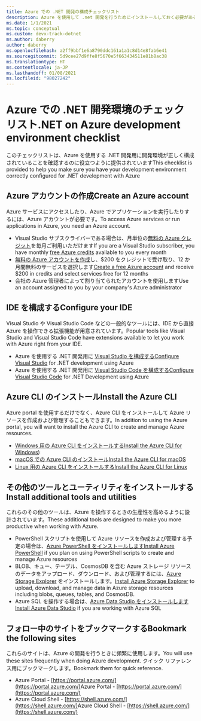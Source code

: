 ```yaml
---
title: Azure での .NET 開発の構成チェックリスト
description: Azure を使用して .net 開発を行うためにインストールしておく必要があるすべてのツールについて簡単にまとめます
ms.date: 1/1/2021
ms.topic: conceptual
ms.custom: devx-track-dotnet
ms.author: daberry
author: daberry
ms.openlocfilehash: a2ff9bbf1e6a8790ddc161a1a1c8d14e8fab6e41
ms.sourcegitcommit: 5d9cee27d9ffe8f5670e5f663434511e81b8ac38
ms.translationtype: HT
ms.contentlocale: ja-JP
ms.lasthandoff: 01/08/2021
ms.locfileid: "98027242"
---
```

# <a name="net-on-azure-development-environment-checklist"></a><span data-ttu-id="a35e4-103">Azure での .NET 開発環境のチェックリスト</span><span class="sxs-lookup"><span data-stu-id="a35e4-103">.NET on Azure development environment checklist</span></span>

<span data-ttu-id="a35e4-104">このチェックリストは、Azure を使用する .NET 開発用に開発環境が正しく構成されていることを確認するのに役立つように提供されています</span><span class="sxs-lookup"><span data-stu-id="a35e4-104">This checklist is provided to help you make sure you have your development environment correctly configured for .NET development with Azure</span></span>

## <a name="create-an-azure-account"></a><span data-ttu-id="a35e4-105">Azure アカウントの作成</span><span class="sxs-lookup"><span data-stu-id="a35e4-105">Create an Azure account</span></span>

<span data-ttu-id="a35e4-106">Azure サービスにアクセスしたり、Azure でアプリケーションを実行したりするには、Azure アカウントが必要です。</span><span class="sxs-lookup"><span data-stu-id="a35e4-106">To access Azure services or run applications in Azure, you need an Azure account.</span></span>

* <span data-ttu-id="a35e4-107">Visual Studio サブスクライバーである場合は、月単位の[無料の Azure クレジット](https://azure.microsoft.com/pricing/member-offers/credit-for-visual-studio-subscribers/)を毎月ご利用いただけます</span><span class="sxs-lookup"><span data-stu-id="a35e4-107">If you are a Visual Studio subscriber, you have monthly [free Azure credits](https://azure.microsoft.com/pricing/member-offers/credit-for-visual-studio-subscribers/) available to you every month</span></span>
* <span data-ttu-id="a35e4-108">[無料の Azure アカウントを作成](https://azure.microsoft.com/free/dotnet/)し、$200 をクレジットで受け取り、12 か月間無料のサービスを選択します</span><span class="sxs-lookup"><span data-stu-id="a35e4-108">[Create a free Azure account](https://azure.microsoft.com/free/dotnet/) and receive $200 in credits and select services free for 12 months</span></span>
* <span data-ttu-id="a35e4-109">会社の Azure 管理者によって割り当てられたアカウントを使用します</span><span class="sxs-lookup"><span data-stu-id="a35e4-109">Use an account assigned to you by your company's Azure administrator</span></span>

## <a name="configure-your-ide"></a><span data-ttu-id="a35e4-110">IDE を構成する</span><span class="sxs-lookup"><span data-stu-id="a35e4-110">Configure your IDE</span></span>

<span data-ttu-id="a35e4-111">Visual Studio や Visual Studio Code などの一般的なツールには、IDE から直接 Azure を操作できる拡張機能が用意されています。</span><span class="sxs-lookup"><span data-stu-id="a35e4-111">Popular tools like Visual Studio and Visual Studio Code have extensions available to let you work with Azure right from your IDE.</span></span>

* <span data-ttu-id="a35e4-112">Azure を使用する .NET 開発用に [Visual Studio を構成する](./configure-visual-studio.md)</span><span class="sxs-lookup"><span data-stu-id="a35e4-112">[Configure Visual Studio](./configure-visual-studio.md) for .NET development using Azure</span></span>
* <span data-ttu-id="a35e4-113">Azure を使用する .NET 開発用に [Visual Studio Code を構成する](./configure-vs-code.md)</span><span class="sxs-lookup"><span data-stu-id="a35e4-113">[Configure Visual Studio Code](./configure-vs-code.md) for .NET Development using Azure</span></span>

## <a name="install-the-azure-cli"></a><span data-ttu-id="a35e4-114">Azure CLI のインストール</span><span class="sxs-lookup"><span data-stu-id="a35e4-114">Install the Azure CLI</span></span>

<span data-ttu-id="a35e4-115">Azure portal を使用するだけでなく、Azure CLI をインストールして Azure リソースを作成および管理することもできます。</span><span class="sxs-lookup"><span data-stu-id="a35e4-115">In addition to using the Azure portal, you will want to install the Azure CLI to create and manage Azure resources.</span></span>

* <span data-ttu-id="a35e4-116">[Windows 用の Azure CLI をインストールする](/cli/azure/install-azure-cli-windows?tabs=azure-cli)</span><span class="sxs-lookup"><span data-stu-id="a35e4-116">[Install the Azure CLI for Windows](/cli/azure/install-azure-cli-windows?tabs=azure-cli))</span></span>
* [<span data-ttu-id="a35e4-117">macOS での Azure CLI のインストール</span><span class="sxs-lookup"><span data-stu-id="a35e4-117">Install the Azure CLI for macOS</span></span>](/cli/azure/install-azure-cli-macos)
* [<span data-ttu-id="a35e4-118">Linux 用の Azure CLI をインストールする</span><span class="sxs-lookup"><span data-stu-id="a35e4-118">Install the Azure CLI for Linux</span></span>](/cli/azure/install-azure-cli-linux)

## <a name="install-additional-tools-and-utilities"></a><span data-ttu-id="a35e4-119">その他のツールとユーティリティをインストールする</span><span class="sxs-lookup"><span data-stu-id="a35e4-119">Install additional tools and utilities</span></span>

<span data-ttu-id="a35e4-120">これらのその他のツールは、Azure を操作するときの生産性を高めるように設計されています。</span><span class="sxs-lookup"><span data-stu-id="a35e4-120">These additional tools are designed to make you more productive when working with Azure.</span></span>

* <span data-ttu-id="a35e4-121">PowerShell スクリプトを使用して Azure リソースを作成および管理する予定の場合は、[Azure PowerShell をインストールします](/powershell/azure/install-az-ps)</span><span class="sxs-lookup"><span data-stu-id="a35e4-121">[Install Azure PowerShell](/powershell/azure/install-az-ps) if you plan on using PowerShell scripts to create and manage Azure resources</span></span>
* <span data-ttu-id="a35e4-122">BLOB、キュー、テーブル、CosmosDB を含む Azure ストレージ リソースのデータをアップロード、ダウンロード、および管理するには、[Azure Storage Explorer](https://azure.microsoft.com/features/storage-explorer/) をインストールします。</span><span class="sxs-lookup"><span data-stu-id="a35e4-122">[Install Azure Storage Explorer](https://azure.microsoft.com/features/storage-explorer/) to upload, download, and manage data in Azure storage resources including blobs, queues, tables, and CosmosDB.</span></span>
* <span data-ttu-id="a35e4-123">Azure SQL を操作する場合は、[Azure Data Studio をインストールします](/sql/azure-data-studio/download-azure-data-studio)</span><span class="sxs-lookup"><span data-stu-id="a35e4-123">[Install Azure Data Studio](/sql/azure-data-studio/download-azure-data-studio) if you are working with Azure SQL</span></span>

## <a name="bookmark-the-following-sites"></a><span data-ttu-id="a35e4-124">フォロー中のサイトをブックマークする</span><span class="sxs-lookup"><span data-stu-id="a35e4-124">Bookmark the following sites</span></span>

<span data-ttu-id="a35e4-125">これらのサイトは、Azure の開発を行うときに頻繁に使用します。</span><span class="sxs-lookup"><span data-stu-id="a35e4-125">You will use these sites frequently when doing Azure development.</span></span>  <span data-ttu-id="a35e4-126">クイック リファレンス用にブックマークします。</span><span class="sxs-lookup"><span data-stu-id="a35e4-126">Bookmark them for quick reference.</span></span>

* <span data-ttu-id="a35e4-127">Azure Portal - [https://portal.azure.com/](https://portal.azure.com/)</span><span class="sxs-lookup"><span data-stu-id="a35e4-127">Azure Portal - [https://portal.azure.com/](https://portal.azure.com/)</span></span>
* <span data-ttu-id="a35e4-128">Azure Cloud Shell - [https://shell.azure.com/](https://shell.azure.com/)</span><span class="sxs-lookup"><span data-stu-id="a35e4-128">Azure Cloud Shell - [https://shell.azure.com/](https://shell.azure.com/)</span></span>
